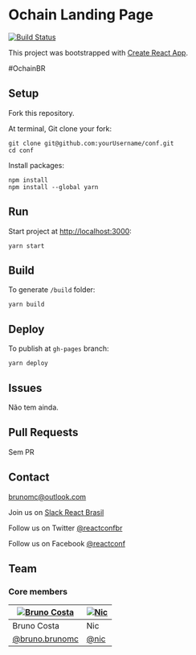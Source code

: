 # Ochain Landing Page

[![Build Status](https://travis-ci.org/react-brasil/conf.svg?branch=master)](https://travis-ci.org/react-brasil/conf)

This project was bootstrapped with [Create React App](https://github.com/facebookincubator/create-react-app).

#OchainBR


## Setup

Fork this repository.

At terminal, Git clone your fork:

```
git clone git@github.com:yourUsername/conf.git
cd conf
```

Install packages:

```
npm install
npm install --global yarn
```

## Run

Start project at [http://localhost:3000](http://localhost:3000):

```
yarn start
```

## Build

To generate `/build` folder:

```
yarn build
```

## Deploy

To publish at `gh-pages` branch:

```
yarn deploy
```

## Issues

Não tem ainda.
## Pull Requests

Sem PR

## Contact

<brunomc@outlook.com>

Join us on [Slack React Brasil](http://react-brasil-slack.herokuapp.com/)

Follow us on Twitter [@reactconfbr](http://twitter.com/reactconfbr)

Follow us on Facebook [@reactconf](https://www.facebook.com/reactconf/)

## Team

### Core members

[![Bruno Costa](https://avatars0.githubusercontent.com/u/9918263?s=400&u=efb96c6797570d663b684aa8d57e4dfe5871d768&v=4)](https://github.com/brunomc) | [![Nic](https://avatars0.githubusercontent.com/u/66042?s=64)](https://github.com/nic)
|---|---|
| Bruno Costa | Nic |
| [@bruno.brunomc](https://github.com/brunomc) | [@nic](https://github.com/estevanpedro) |
